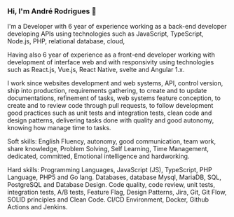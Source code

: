 ### Hi, I'm André Rodrigues 👋

I'm a Developer with 6 year of experience working as a back-end developer developing APIs using technologies such as JavaScript, TypeScript, Node.js, PHP, relational database, cloud,

Having also 6 year of experience as a front-end developer working with development of interface web and with responsivity using technologies such as React.js, Vue.js, React Native, svelte and Angular 1.x.

I work since websites development and web systems, API, control version, ship into production, requirements gathering, to create and to update documentations, refinement of tasks, web systems feature conception, to create and to review code through pull requests, to follow development good practices such as unit tests and integration tests, clean code and design patterns, delivering tasks done with quality and good autonomy, knowing how manage time to tasks.

Soft skills: English Fluency, autonomy, good communication, team work, share knowledge, Problem Solving, Self Learning, Time Management, dedicated, committed, Emotional intelligence and hardworking.

Hard skills: 
Programming Languages, JavaScript (JS), TypeScript, PHP Language, PHP5 and Go lang.
Databases, database Mysql, MariaDB, SQL, PostgreSQL and Database Design.
Code quality, code review, unit tests, integration tests, A/B tests, Feature Flag, Design Patterns, Jira, Git, Git Flow, SOLID principles and Clean Code.
CI/CD Environment, Docker, Github Actions and Jenkins.

<!--
**androdri1998/androdri1998** is a ✨ _special_ ✨ repository because its `README.md` (this file) appears on your GitHub profile.

Here are some ideas to get you started:

- 🔭 I’m currently working on ...
- 🌱 I’m currently learning ...
- 👯 I’m looking to collaborate on ...
- 🤔 I’m looking for help with ...
- 💬 Ask me about ...
- 📫 How to reach me: ...
- 😄 Pronouns: ...
- ⚡ Fun fact: ...
-->
